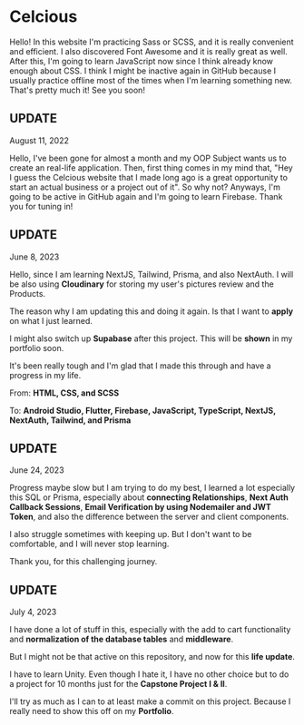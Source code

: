 # Celcious

Hello!
In this website I'm practicing Sass or SCSS, and it is really convenient and efficient. I also discovered Font Awesome and it is really great as well. After this, I'm going to learn JavaScript now since I think already know enough about CSS. I think I might be inactive again in GitHub because I usually practice offline most of the times when I'm learning something new. That's pretty much it! See you soon!

## UPDATE

August 11, 2022

Hello, I've been gone for almost a month and my OOP Subject wants us to create an real-life application. Then, first thing comes in my mind that, "Hey I guess the Celcious website that I made long ago is a great opportunity to start an actual business or a project out of it". So why not? Anyways, I'm going to be active in GitHub again and I'm going to learn Firebase. Thank you for tuning in!

## UPDATE

June 8, 2023

Hello, since I am learning NextJS, Tailwind, Prisma, and also NextAuth. I will be also using <b>Cloudinary</b> for storing my user's pictures review and the Products.

The reason why I am updating this and doing it again. Is that I want to <b>apply</b> on what I just learned.

I might also switch up <b>Supabase</b> after this project. This will be <b>shown</b> in my portfolio soon.

It's been really tough and I'm glad that I made this through and have a progress in my life.

From:
<b>HTML, CSS, and SCSS</b>

To: <b>Android Studio, Flutter, Firebase, JavaScript, TypeScript, NextJS, NextAuth, Tailwind, and Prisma</b>

## UPDATE

June 24, 2023

Progress maybe slow but I am trying to do my best, I learned a lot especially this SQL or Prisma, especially about <b>connecting Relationships</b>, <b>Next Auth Callback Sessions</b>, <b>Email Verification by using Nodemailer and JWT Token</b>, and also the difference between the server and client components.

I also struggle sometimes with keeping up. But I don't want to be comfortable, and I will never stop learning.

Thank you, for this challenging journey.

## UPDATE

July 4, 2023

I have done a lot of stuff in this, especially with the add to cart functionality and <b>normalization of the database tables</b> and <b>middleware</b>.

But I might not be that active on this repository, and now for this <b>life update</b>.

I have to learn Unity. Even though I hate it, I have no other choice but to do a project for 10 months just for the <b>Capstone Project I & II</b>.

I'll try as much as I can to at least make a commit on this project. Because I really need to show this off on my <b>Portfolio</b>.
